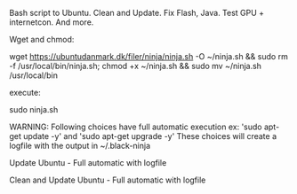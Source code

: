 Bash script to Ubuntu. Clean and Update. Fix Flash, Java. Test GPU + internetcon. And more.


Wget and chmod:

wget https://ubuntudanmark.dk/filer/ninja/ninja.sh -O ~/ninja.sh && sudo rm -f /usr/local/bin/ninja.sh; chmod +x ~/ninja.sh && sudo mv ~/ninja.sh /usr/local/bin


execute:

sudo ninja.sh


WARNING: Following choices have full automatic execution ex:
'sudo apt-get update -y' and 'sudo apt-get upgrade -y'
These choices will create a logfile with the output in ~/.black-ninja

Update Ubuntu - Full automatic with logfile

Clean and Update Ubuntu - Full automatic with logfile
